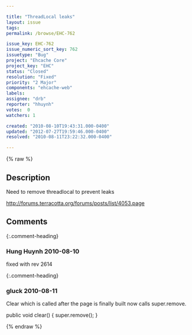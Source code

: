 ```yaml
---

title: "ThreadLocal leaks"
layout: issue
tags: 
permalink: /browse/EHC-762

issue_key: EHC-762
issue_numeric_sort_key: 762
issuetype: "Bug"
project: "Ehcache Core"
project_key: "EHC"
status: "Closed"
resolution: "Fixed"
priority: "2 Major"
components: "ehcache-web"
labels: 
assignee: "drb"
reporter: "hhuynh"
votes:  0
watchers: 1

created: "2010-08-10T19:43:31.000-0400"
updated: "2012-07-27T19:59:46.000-0400"
resolved: "2010-08-11T23:22:32.000-0400"

---
```




{% raw %}



## Description

<div markdown="1" class="description">

Need to remove threadlocal to prevent leaks

http://forums.terracotta.org/forums/posts/list/4053.page



</div>

## Comments


{:.comment-heading}
### **Hung Huynh** <span class="date">2010-08-10</span>

<div markdown="1" class="comment">

fixed with rev 2614

</div>


{:.comment-heading}
### **gluck** <span class="date">2010-08-11</span>

<div markdown="1" class="comment">

Clear which is called after the page is finally built now calls super.remove.


public void clear() \{
            super.remove();
        }

</div>



{% endraw %}
